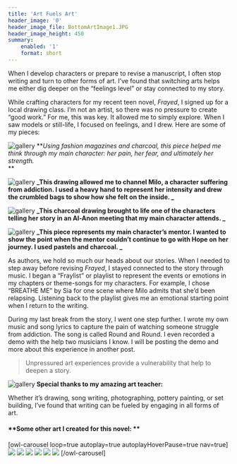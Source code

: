 ```yaml
---
title: 'Art Fuels Art'
header_image: '0'
header_image_file: BottomArtImage1.JPG
header_image_height: 450
summary:
    enabled: '1'
    format: short
---
```


When I develop characters or prepare to revise a manuscript, I often stop writing and turn to other forms of art.  I’ve found that switching arts helps me either dig deeper on the “feelings level” or stay connected to my story. 

While crafting characters for my recent teen novel, _Frayed_, I signed up for a local drawing class. I’m not an artist, so there was no pressure to create “good work.” For me, this was key. It allowed me to simply explore. When I saw models or still-life, I focused on feelings, and I drew.  Here are some of my pieces: 

![gallery](PicOne-2.JPG)
**_Using fashion magazines and charcoal, this piece helped me think through my main character: her pain, her fear, and ultimately her strength._   
**

![gallery](Pic2-2.JPG)
**_This drawing allowed me to channel Milo, a character suffering from addiction. I used a heavy hand to represent her intensity and drew the crumbled bags to show how she felt on the inside. _**

![gallery](Pic3-2.JPG) 
**_This charcoal drawing brought to life one of the characters telling her story in an Al-Anon meeting that my main character attends. _**
 
![gallery](Pic4-2.JPG)
**_This piece represents my main character’s mentor. I wanted to show the point when the mentor couldn’t continue to go with Hope on her journey. I used pastels and charcoal. _**

As authors, we hold so much our heads about our stories. When I needed to step away before revising _Frayed_, I stayed connected to the story through music. I began a “Fraylist” or playlist to represent the events or emotions in my chapters or theme-songs for my characters.  For example, I chose “BREATHE ME” by Sia for one scene where Milo admits that she’d been relapsing. Listening back to the playlist gives me an emotional starting point when I return to the writing. 

During my last break from the story, I went one step further. I wrote my own music and song lyrics to capture the pain of watching someone struggle from addiction. The song is called Round and Round. I even recorded a demo with the help two musicians I know. I will be posting the demo and more about this experience in another post. 

> Unpressured art experiences provide a vulnerability that help to deepen a story. 

![gallery](teacher.png)
**Special thanks to my amazing art teacher:**

Whether it’s drawing, song writing, photographing, pottery painting, or set building, I’ve found that writing can be fueled by engaging in all forms of art. 


#### **Some other art I created for this novel: **

[owl-carousel loop=true autoplay=true autoplayHoverPause=true nav=true]
![](Bottomart.JPG?cropZoom=800,800)
![](BottomArtImage1.JPG?cropZoom=800,800)
![](BottomArtImage2.JPG?cropZoom=800,800)
![](BottomArtImage3.JPG?cropZoom=800,800)
![](BottomArtImage5.JPG?cropZoom=800,800)
![](Bottomartimage6.JPG?cropZoom=800,800)
[/owl-carousel]







